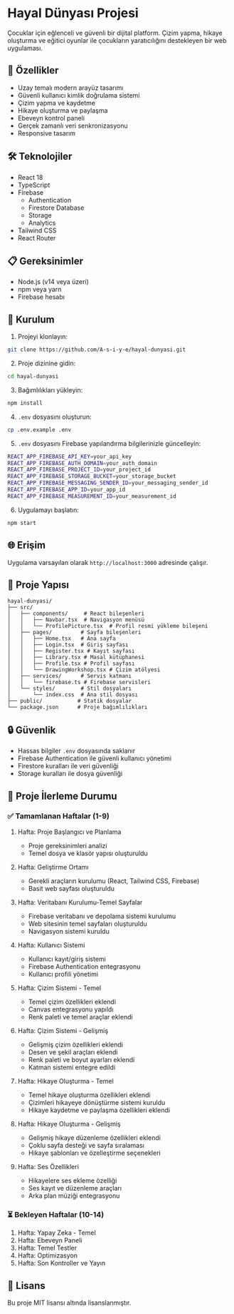 # Hayal Dünyası Projesi

Çocuklar için eğlenceli ve güvenli bir dijital platform. Çizim yapma, hikaye oluşturma ve eğitici oyunlar ile çocukların yaratıcılığını destekleyen bir web uygulaması.

## 🚀 Özellikler

- Uzay temalı modern arayüz tasarımı
- Güvenli kullanıcı kimlik doğrulama sistemi
- Çizim yapma ve kaydetme
- Hikaye oluşturma ve paylaşma
- Ebeveyn kontrol paneli
- Gerçek zamanlı veri senkronizasyonu
- Responsive tasarım

## 🛠️ Teknolojiler

- React 18
- TypeScript
- Firebase
  - Authentication
  - Firestore Database
  - Storage
  - Analytics
- Tailwind CSS
- React Router

## 📋 Gereksinimler

- Node.js (v14 veya üzeri)
- npm veya yarn
- Firebase hesabı

## 🔧 Kurulum

1. Projeyi klonlayın:

```bash
git clone https://github.com/A-s-i-y-e/hayal-dunyasi.git
```

2. Proje dizinine gidin:

```bash
cd hayal-dunyasi
```

3. Bağımlılıkları yükleyin:

```bash
npm install
```

4. `.env` dosyasını oluşturun:

```bash
cp .env.example .env
```

5. `.env` dosyasını Firebase yapılandırma bilgilerinizle güncelleyin:

```bash
REACT_APP_FIREBASE_API_KEY=your_api_key
REACT_APP_FIREBASE_AUTH_DOMAIN=your_auth_domain
REACT_APP_FIREBASE_PROJECT_ID=your_project_id
REACT_APP_FIREBASE_STORAGE_BUCKET=your_storage_bucket
REACT_APP_FIREBASE_MESSAGING_SENDER_ID=your_messaging_sender_id
REACT_APP_FIREBASE_APP_ID=your_app_id
REACT_APP_FIREBASE_MEASUREMENT_ID=your_measurement_id
```

6. Uygulamayı başlatın:

```bash
npm start
```

## 🌐 Erişim

Uygulama varsayılan olarak `http://localhost:3000` adresinde çalışır.

## 📝 Proje Yapısı

```
hayal-dunyasi/
├── src/
│   ├── components/     # React bileşenleri
│   │   ├── Navbar.tsx  # Navigasyon menüsü
│   │   └── ProfilePicture.tsx  # Profil resmi yükleme bileşeni
│   ├── pages/         # Sayfa bileşenleri
│   │   ├── Home.tsx   # Ana sayfa
│   │   ├── Login.tsx  # Giriş sayfası
│   │   ├── Register.tsx # Kayıt sayfası
│   │   ├── Library.tsx # Masal kütüphanesi
│   │   ├── Profile.tsx # Profil sayfası
│   │   └── DrawingWorkshop.tsx # Çizim atölyesi
│   ├── services/      # Servis katmanı
│   │   └── firebase.ts # Firebase servisleri
│   └── styles/        # Stil dosyaları
│       └── index.css  # Ana stil dosyası
├── public/           # Statik dosyalar
└── package.json      # Proje bağımlılıkları
```

## 🔒 Güvenlik

- Hassas bilgiler `.env` dosyasında saklanır
- Firebase Authentication ile güvenli kullanıcı yönetimi
- Firestore kuralları ile veri güvenliği
- Storage kuralları ile dosya güvenliği

## 📅 Proje İlerleme Durumu

### ✅ Tamamlanan Haftalar (1-9)

1. Hafta: Proje Başlangıcı ve Planlama

   - Proje gereksinimleri analizi
   - Temel dosya ve klasör yapısı oluşturuldu

2. Hafta: Geliştirme Ortamı

   - Gerekli araçların kurulumu (React, Tailwind CSS, Firebase)
   - Basit web sayfası oluşturuldu

3. Hafta: Veritabanı Kurulumu-Temel Sayfalar

   - Firebase veritabanı ve depolama sistemi kurulumu
   - Web sitesinin temel sayfaları oluşturuldu
   - Navigasyon sistemi kuruldu

4. Hafta: Kullanıcı Sistemi

   - Kullanıcı kayıt/giriş sistemi
   - Firebase Authentication entegrasyonu
   - Kullanıcı profili yönetimi

5. Hafta: Çizim Sistemi - Temel

   - Temel çizim özellikleri eklendi
   - Canvas entegrasyonu yapıldı
   - Renk paleti ve temel araçlar eklendi

6. Hafta: Çizim Sistemi - Gelişmiş

   - Gelişmiş çizim özellikleri eklendi
   - Desen ve şekil araçları eklendi
   - Renk paleti ve boyut ayarları eklendi
   - Katman sistemi entegre edildi

7. Hafta: Hikaye Oluşturma - Temel

   - Temel hikaye oluşturma özellikleri eklendi
   - Çizimleri hikayeye dönüştürme sistemi kuruldu
   - Hikaye kaydetme ve paylaşma özellikleri eklendi

8. Hafta: Hikaye Oluşturma - Gelişmiş

   - Gelişmiş hikaye düzenleme özellikleri eklendi
   - Çoklu sayfa desteği ve sayfa sıralaması
   - Hikaye şablonları ve özelleştirme seçenekleri

9. Hafta: Ses Özellikleri

   - Hikayelere ses ekleme özelliği
   - Ses kayıt ve düzenleme araçları
   - Arka plan müziği entegrasyonu

### ⏳ Bekleyen Haftalar (10-14)

1. Hafta: Yapay Zeka - Temel
2. Hafta: Ebeveyn Paneli
3. Hafta: Temel Testler
4. Hafta: Optimizasyon
5. Hafta: Son Kontroller ve Yayın

## 📄 Lisans

Bu proje MIT lisansı altında lisanslanmıştır.
